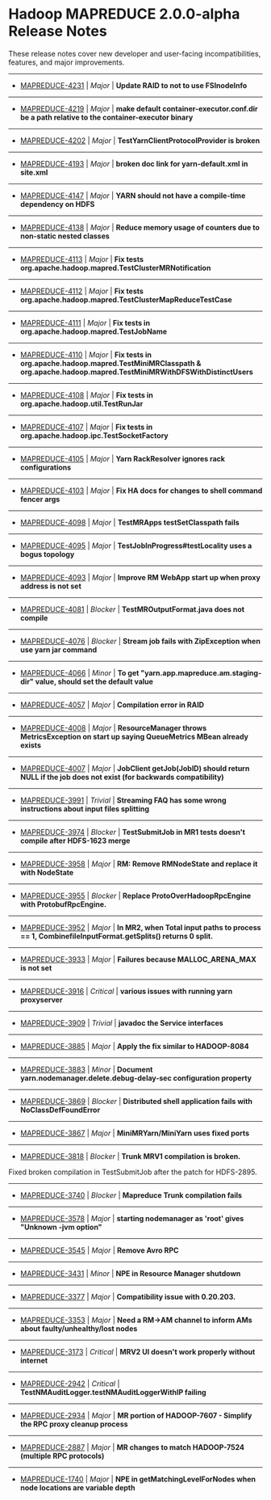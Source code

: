 # Hadoop MAPREDUCE 2.0.0-alpha Release Notes

These release notes cover new developer and user-facing incompatibilities, features, and major improvements.

---

* [MAPREDUCE-4231](https://issues.apache.org/jira/browse/MAPREDUCE-4231) | *Major* | **Update RAID to not to use FSInodeInfo**
---

* [MAPREDUCE-4219](https://issues.apache.org/jira/browse/MAPREDUCE-4219) | *Major* | **make default container-executor.conf.dir be a path relative to the container-executor binary**
---

* [MAPREDUCE-4202](https://issues.apache.org/jira/browse/MAPREDUCE-4202) | *Major* | **TestYarnClientProtocolProvider is broken**
---

* [MAPREDUCE-4193](https://issues.apache.org/jira/browse/MAPREDUCE-4193) | *Major* | **broken doc link for yarn-default.xml in site.xml**
---

* [MAPREDUCE-4147](https://issues.apache.org/jira/browse/MAPREDUCE-4147) | *Major* | **YARN should not have a compile-time dependency on HDFS**
---

* [MAPREDUCE-4138](https://issues.apache.org/jira/browse/MAPREDUCE-4138) | *Major* | **Reduce memory usage of counters due to non-static nested classes**
---

* [MAPREDUCE-4113](https://issues.apache.org/jira/browse/MAPREDUCE-4113) | *Major* | **Fix tests org.apache.hadoop.mapred.TestClusterMRNotification**
---

* [MAPREDUCE-4112](https://issues.apache.org/jira/browse/MAPREDUCE-4112) | *Major* | **Fix tests org.apache.hadoop.mapred.TestClusterMapReduceTestCase**
---

* [MAPREDUCE-4111](https://issues.apache.org/jira/browse/MAPREDUCE-4111) | *Major* | **Fix tests in org.apache.hadoop.mapred.TestJobName**
---

* [MAPREDUCE-4110](https://issues.apache.org/jira/browse/MAPREDUCE-4110) | *Major* | **Fix tests in org.apache.hadoop.mapred.TestMiniMRClasspath & org.apache.hadoop.mapred.TestMiniMRWithDFSWithDistinctUsers**
---

* [MAPREDUCE-4108](https://issues.apache.org/jira/browse/MAPREDUCE-4108) | *Major* | **Fix tests in org.apache.hadoop.util.TestRunJar**
---

* [MAPREDUCE-4107](https://issues.apache.org/jira/browse/MAPREDUCE-4107) | *Major* | **Fix tests in org.apache.hadoop.ipc.TestSocketFactory**
---

* [MAPREDUCE-4105](https://issues.apache.org/jira/browse/MAPREDUCE-4105) | *Major* | **Yarn RackResolver ignores rack configurations**
---

* [MAPREDUCE-4103](https://issues.apache.org/jira/browse/MAPREDUCE-4103) | *Major* | **Fix HA docs for changes to shell command fencer args**
---

* [MAPREDUCE-4098](https://issues.apache.org/jira/browse/MAPREDUCE-4098) | *Major* | **TestMRApps testSetClasspath fails**
---

* [MAPREDUCE-4095](https://issues.apache.org/jira/browse/MAPREDUCE-4095) | *Major* | **TestJobInProgress#testLocality uses a bogus topology**
---

* [MAPREDUCE-4093](https://issues.apache.org/jira/browse/MAPREDUCE-4093) | *Major* | **Improve RM WebApp start up when proxy address is not set**
---

* [MAPREDUCE-4081](https://issues.apache.org/jira/browse/MAPREDUCE-4081) | *Blocker* | **TestMROutputFormat.java does not compile**
---

* [MAPREDUCE-4076](https://issues.apache.org/jira/browse/MAPREDUCE-4076) | *Blocker* | **Stream job fails with ZipException when use yarn jar command**
---

* [MAPREDUCE-4066](https://issues.apache.org/jira/browse/MAPREDUCE-4066) | *Minor* | **To get "yarn.app.mapreduce.am.staging-dir" value, should set the default value**
---

* [MAPREDUCE-4057](https://issues.apache.org/jira/browse/MAPREDUCE-4057) | *Major* | **Compilation error in RAID**
---

* [MAPREDUCE-4008](https://issues.apache.org/jira/browse/MAPREDUCE-4008) | *Major* | **ResourceManager throws MetricsException on start up saying QueueMetrics MBean already exists**
---

* [MAPREDUCE-4007](https://issues.apache.org/jira/browse/MAPREDUCE-4007) | *Major* | **JobClient getJob(JobID) should return NULL if the job does not exist (for backwards compatibility)**
---

* [MAPREDUCE-3991](https://issues.apache.org/jira/browse/MAPREDUCE-3991) | *Trivial* | **Streaming FAQ has some wrong instructions about input files splitting**
---

* [MAPREDUCE-3974](https://issues.apache.org/jira/browse/MAPREDUCE-3974) | *Blocker* | **TestSubmitJob in MR1 tests doesn't compile after HDFS-1623 merge**
---

* [MAPREDUCE-3958](https://issues.apache.org/jira/browse/MAPREDUCE-3958) | *Major* | **RM: Remove RMNodeState and replace it with NodeState**
---

* [MAPREDUCE-3955](https://issues.apache.org/jira/browse/MAPREDUCE-3955) | *Blocker* | **Replace ProtoOverHadoopRpcEngine with ProtobufRpcEngine.**
---

* [MAPREDUCE-3952](https://issues.apache.org/jira/browse/MAPREDUCE-3952) | *Major* | **In MR2, when Total input paths to process == 1, CombinefileInputFormat.getSplits() returns 0 split.**
---

* [MAPREDUCE-3933](https://issues.apache.org/jira/browse/MAPREDUCE-3933) | *Major* | **Failures because MALLOC\_ARENA\_MAX is not set**
---

* [MAPREDUCE-3916](https://issues.apache.org/jira/browse/MAPREDUCE-3916) | *Critical* | **various issues with running yarn proxyserver**
---

* [MAPREDUCE-3909](https://issues.apache.org/jira/browse/MAPREDUCE-3909) | *Trivial* | **javadoc the Service interfaces**
---

* [MAPREDUCE-3885](https://issues.apache.org/jira/browse/MAPREDUCE-3885) | *Major* | **Apply the fix similar to HADOOP-8084**
---

* [MAPREDUCE-3883](https://issues.apache.org/jira/browse/MAPREDUCE-3883) | *Minor* | **Document yarn.nodemanager.delete.debug-delay-sec configuration property**
---

* [MAPREDUCE-3869](https://issues.apache.org/jira/browse/MAPREDUCE-3869) | *Blocker* | **Distributed shell application fails with NoClassDefFoundError**
---

* [MAPREDUCE-3867](https://issues.apache.org/jira/browse/MAPREDUCE-3867) | *Major* | **MiniMRYarn/MiniYarn uses fixed ports**
---

* [MAPREDUCE-3818](https://issues.apache.org/jira/browse/MAPREDUCE-3818) | *Blocker* | **Trunk MRV1 compilation is broken.**

Fixed broken compilation in TestSubmitJob after the patch for HDFS-2895.

---

* [MAPREDUCE-3740](https://issues.apache.org/jira/browse/MAPREDUCE-3740) | *Blocker* | **Mapreduce Trunk compilation fails**
---

* [MAPREDUCE-3578](https://issues.apache.org/jira/browse/MAPREDUCE-3578) | *Major* | **starting nodemanager as 'root' gives "Unknown -jvm option"**
---

* [MAPREDUCE-3545](https://issues.apache.org/jira/browse/MAPREDUCE-3545) | *Major* | **Remove Avro RPC**
---

* [MAPREDUCE-3431](https://issues.apache.org/jira/browse/MAPREDUCE-3431) | *Minor* | **NPE in Resource Manager shutdown**
---

* [MAPREDUCE-3377](https://issues.apache.org/jira/browse/MAPREDUCE-3377) | *Major* | **Compatibility issue with 0.20.203.**
---

* [MAPREDUCE-3353](https://issues.apache.org/jira/browse/MAPREDUCE-3353) | *Major* | **Need a RM->AM channel to inform AMs about faulty/unhealthy/lost nodes**
---

* [MAPREDUCE-3173](https://issues.apache.org/jira/browse/MAPREDUCE-3173) | *Critical* | **MRV2 UI doesn't work properly without internet**
---

* [MAPREDUCE-2942](https://issues.apache.org/jira/browse/MAPREDUCE-2942) | *Critical* | **TestNMAuditLogger.testNMAuditLoggerWithIP failing**
---

* [MAPREDUCE-2934](https://issues.apache.org/jira/browse/MAPREDUCE-2934) | *Major* | **MR portion of HADOOP-7607 - Simplify the RPC proxy cleanup process**
---

* [MAPREDUCE-2887](https://issues.apache.org/jira/browse/MAPREDUCE-2887) | *Major* | **MR changes to match HADOOP-7524 (multiple RPC protocols)**
---

* [MAPREDUCE-1740](https://issues.apache.org/jira/browse/MAPREDUCE-1740) | *Major* | **NPE in getMatchingLevelForNodes when node locations are variable depth**


